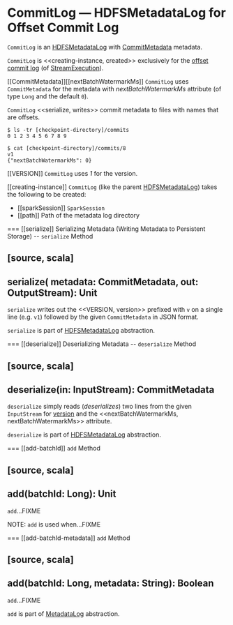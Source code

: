 # CommitLog &mdash; HDFSMetadataLog for Offset Commit Log

`CommitLog` is an [HDFSMetadataLog](HDFSMetadataLog.md) with [CommitMetadata](#CommitMetadata) metadata.

`CommitLog` is <<creating-instance, created>> exclusively for the [offset commit log](StreamExecution.md#commitLog) (of [StreamExecution](StreamExecution.md)).

[[CommitMetadata]][[nextBatchWatermarkMs]]
`CommitLog` uses `CommitMetadata` for the metadata with *nextBatchWatermarkMs* attribute (of type `Long` and the default `0`).

`CommitLog` <<serialize, writes>> commit metadata to files with names that are offsets.

```text
$ ls -tr [checkpoint-directory]/commits
0 1 2 3 4 5 6 7 8 9

$ cat [checkpoint-directory]/commits/8
v1
{"nextBatchWatermarkMs": 0}
```

[[VERSION]]
`CommitLog` uses *1* for the version.

[[creating-instance]]
`CommitLog` (like the parent [HDFSMetadataLog](HDFSMetadataLog.md#creating-instance)) takes the following to be created:

* [[sparkSession]] `SparkSession`
* [[path]] Path of the metadata log directory

=== [[serialize]] Serializing Metadata (Writing Metadata to Persistent Storage) -- `serialize` Method

[source, scala]
----
serialize(
  metadata: CommitMetadata,
  out: OutputStream): Unit
----

`serialize` writes out the <<VERSION, version>> prefixed with `v` on a single line (e.g. `v1`) followed by the given `CommitMetadata` in JSON format.

`serialize` is part of [HDFSMetadataLog](HDFSMetadataLog.md#serialize) abstraction.

=== [[deserialize]] Deserializing Metadata -- `deserialize` Method

[source, scala]
----
deserialize(in: InputStream): CommitMetadata
----

`deserialize` simply reads (_deserializes_) two lines from the given `InputStream` for [version](HDFSMetadataLog.md#parseVersion) and the <<nextBatchWatermarkMs, nextBatchWatermarkMs>> attribute.

`deserialize` is part of [HDFSMetadataLog](HDFSMetadataLog.md#deserialize) abstraction.

=== [[add-batchId]] `add` Method

[source, scala]
----
add(batchId: Long): Unit
----

`add`...FIXME

NOTE: `add` is used when...FIXME

=== [[add-batchId-metadata]] `add` Method

[source, scala]
----
add(batchId: Long, metadata: String): Boolean
----

`add`...FIXME

`add` is part of [MetadataLog](MetadataLog.md#add) abstraction.
